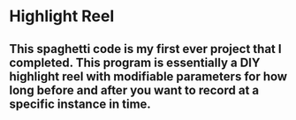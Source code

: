 # Highlight Reel

## This spaghetti code is my first ever project that I completed. This program is essentially a DIY highlight reel with modifiable parameters for how long before and after you want to record at a specific instance in time.
